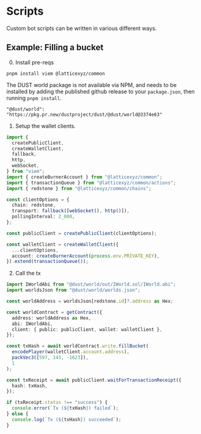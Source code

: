 # Scripts

Custom bot scripts can be written in various different ways.

## Example: Filling a bucket

0. Install pre-reqs

```
pnpm install viem @latticexyz/common
```

The DUST world package is not available via NPM, and needs to be installed by adding the published github release to your `package.json`, then running `pnpm install`.

`"@dust/world": "https://pkg.pr.new/dustproject/dust/@dust/world@3374e63"`

1. Setup the wallet clients.

```typescript
import {
  createPublicClient,
  createWalletClient,
  fallback,
  http,
  webSocket,
} from "viem";
import { createBurnerAccount } from "@latticexyz/common";
import { transactionQueue } from "@latticexyz/common/actions";
import { redstone } from "@latticexyz/common/chains";

const clientOptions = {
  chain: redstone,
  transport: fallback([webSocket(), http()]),
  pollingInterval: 2_000,
};

const publicClient = createPublicClient(clientOptions);

const walletClient = createWalletClient({
  ...clientOptions,
  account: createBurnerAccount(process.env.PRIVATE_KEY),
}).extend(transactionQueue());
```

2. Call the tx

```typescript
import IWorldAbi from "@dust/world/out/IWorld.sol/IWorld.abi";
import worldsJson from "@dust/world/worlds.json";

const worldAddress = worldsJson[redstone.id]?.address as Hex;

const worldContract = getContract({
  address: worldAddress as Hex,
  abi: IWorldAbi,
  client: { public: publicClient, wallet: walletClient },
});

const txHash = await worldContract.write.fillBucket(
  encodePlayer(walletClient.account.address),
  packVec3([597, 143, -1623]),
  1
);

const txReceipt = await publicClient.waitForTransactionReceipt({
  hash: txHash,
});

if (txReceipt.status !== "success") {
  console.error(`Tx (${txHash}) failed`);
} else {
  console.log(`Tx (${txHash}) succeeded`);
}
```
